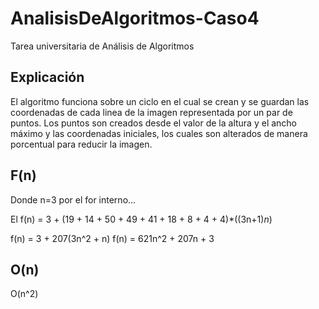 # AnalisisDeAlgoritmos-Caso4

Tarea universitaria de Análisis de Algoritmos 

## Explicación

El algoritmo funciona sobre un ciclo en el cual se crean y se guardan las coordenadas de cada linea de la imagen representada por un par de puntos. Los puntos son creados desde el valor de la altura y el ancho máximo y las coordenadas iniciales, los cuales son alterados de manera porcentual para reducir la imagen.

## F(n)
Donde n=3 por el for interno...

El f(n) = 3 + (19 + 14 + 50 + 49 + 41 + 18 + 8 + 4 + 4)*((3n+1)*n*)

   f(n) = 3 + 207(3n^2 + n)
   f(n) = 621n^2 + 207n + 3

## O(n)
 
   O(n^2)
